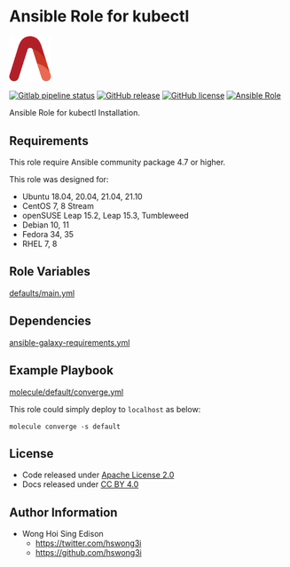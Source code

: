 # Ansible Role for kubectl

<img src="/alvistack.svg" width="75" alt="AlviStack">

[![Gitlab pipeline status](https://img.shields.io/gitlab/pipeline/alvistack/ansible-role-kube_kubectl/master)](https://gitlab.com/alvistack/ansible-role-kube_kubectl/-/pipelines)
[![GitHub release](https://img.shields.io/github/release/alvistack/ansible-role-kube_kubectl.svg)](https://github.com/alvistack/ansible-role-kube_kubectl/releases)
[![GitHub license](https://img.shields.io/github/license/alvistack/ansible-role-kube_kubectl.svg)](https://github.com/alvistack/ansible-role-kube_kubectl/blob/master/LICENSE)
[![Ansible Role](https://img.shields.io/badge/galaxy-alvistack.kube_kubectl-blue.svg)](https://galaxy.ansible.com/alvistack/kube_kubectl)

Ansible Role for kubectl Installation.

## Requirements

This role require Ansible community package 4.7 or higher.

This role was designed for:

  - Ubuntu 18.04, 20.04, 21.04, 21.10
  - CentOS 7, 8 Stream
  - openSUSE Leap 15.2, Leap 15.3, Tumbleweed
  - Debian 10, 11
  - Fedora 34, 35
  - RHEL 7, 8

## Role Variables

[defaults/main.yml](defaults/main.yml)

## Dependencies

[ansible-galaxy-requirements.yml](ansible-galaxy-requirements.yml)

## Example Playbook

[molecule/default/converge.yml](molecule/default/converge.yml)

This role could simply deploy to `localhost` as below:

    molecule converge -s default

## License

  - Code released under [Apache License 2.0](LICENSE)
  - Docs released under [CC BY 4.0](http://creativecommons.org/licenses/by/4.0/)

## Author Information

  - Wong Hoi Sing Edison
      - <https://twitter.com/hswong3i>
      - <https://github.com/hswong3i>
